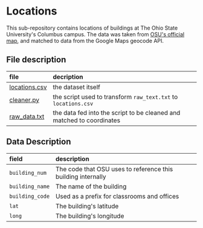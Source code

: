 # Locations

This sub-repository contains locations of buildings at The Ohio State University's Columbus campus. The data was taken from [OSU's official map](https://www.osu.edu/map/buildingindex.php), and matched to data from the Google Maps geocode API.

## File description

|file|decription|
|:--|:--|
|[locations.csv](https://github.com/Conway/OSU-Data/blob/master/locations/locations.csv)|the dataset itself|
|[cleaner.py](https://github.com/Conway/OSU-Data/blob/master/locations/cleaner.py)|the script used to transform `raw_text.txt` to `locations.csv`|
|[raw_data.txt](https://github.com/Conway/OSU-Data/blob/master/locations/raw_data.txt)|the data fed into the script to be cleaned and matched to coordinates|

## Data Description

|field|description|
|:--|:--|
|`building_num`|The code that OSU uses to reference this building internally|
|`building_name`|The name of the building|
|`building_code`|Used as a prefix for classrooms and offices|
|`lat`|The building's latitude|
|`long`|The building's longitude|
